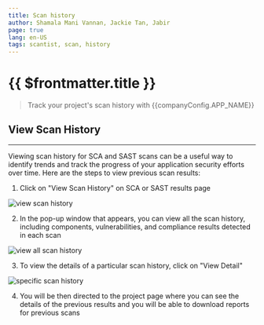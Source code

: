 ```yaml
---
title: Scan history
author: Shamala Mani Vannan, Jackie Tan, Jabir
page: true
lang: en-US
tags: scantist, scan, history
---
```


<script setup>
import { companyConfig } from '../../../../config/companyConfig.js'
</script>
<ClientOnly>

# {{ $frontmatter.title }}

> Track your project's scan history with {{companyConfig.APP_NAME}}

## View Scan History

<hr class="thick" />

Viewing scan history for SCA and SAST scans can be a useful way to identify trends and track the progress of your application security efforts over time. Here are the steps to view previous scan results:

1. Click on "View Scan History" on SCA or SAST results page

<img src="/images/Scan-History/Scan-History-1.png" alt="view scan history"/>

2. In the pop-up window that appears, you can view all the scan history, including components, vulnerabilities, and compliance results detected in each scan

<img src="/images/Scan-History/Scan-History-2.png" alt="view all scan history"/>

3. To view the details of a particular scan history, click on "View Detail"

<img src="/images/Scan-History/Scan-History-3.png" alt="specific scan history"/>

4. You will be then directed to the project page where you can see the details of the previous results and you will be able to download reports for previous scans

</ClientOnly>
